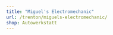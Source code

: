 ```yaml
---
title: "Miguel's Electromechanic"
url: /trenton/miguels-electromechanic/
shop: Autowerkstatt
---
```

